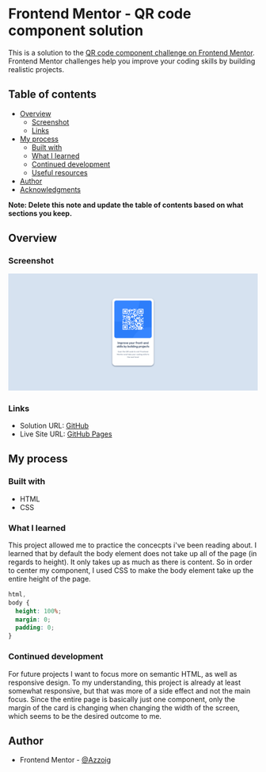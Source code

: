 # Frontend Mentor - QR code component solution

This is a solution to the [QR code component challenge on Frontend Mentor](https://www.frontendmentor.io/challenges/qr-code-component-iux_sIO_H). Frontend Mentor challenges help you improve your coding skills by building realistic projects.

## Table of contents

- [Overview](#overview)
  - [Screenshot](#screenshot)
  - [Links](#links)
- [My process](#my-process)
  - [Built with](#built-with)
  - [What I learned](#what-i-learned)
  - [Continued development](#continued-development)
  - [Useful resources](#useful-resources)
- [Author](#author)
- [Acknowledgments](#acknowledgments)

**Note: Delete this note and update the table of contents based on what sections you keep.**

## Overview

### Screenshot

![Screenshot of my solution](screenshot.png)

### Links

- Solution URL: [GitHub](https://github.com/Azzoig/qr-code-component)
- Live Site URL: [GitHub Pages](https://azzoig.github.io/qr-code-component/#)

## My process

### Built with

- HTML
- CSS

### What I learned

This project allowed me to practice the concecpts i've been reading about. I learned that by default the body element does not take up all of the page (in regards to height). It only takes up as much as there is content. So in order to center my component, I used CSS to make the body element take up the entire height of the page.

```css
html,
body {
  height: 100%;
  margin: 0;
  padding: 0;
}
```

### Continued development

For future projects I want to focus more on semantic HTML, as well as responsive design. To my understanding, this project is already at least somewhat responsive, but that was more of a side effect and not the main focus. Since the entire page is basically just one component, only the margin of the card is changing when changing the width of the screen, which seems to be the desired outcome to me.

## Author

- Frontend Mentor - [@Azzoig](https://www.frontendmentor.io/profile/azzoig)
